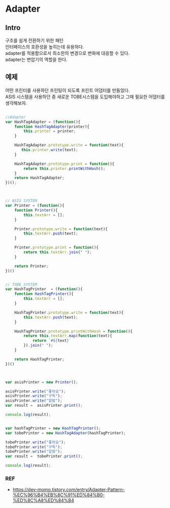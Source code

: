 # Adapter


## Intro
구조를 쉽게 전환하기 위한 패턴<br>
인터페이스의 호환성을 높히는데 유용하다.<br>
adapter를 적용함으로서 최소한의 변경으로 변화에 대응할 수 있다.<br>
adapter는 변압기의 역할을 한다.


## 예제
어떤 프린터를 사용하던 프린팅이 되도록 프린트 어댑터를 만들었다.<br>
ASIS 시스템을 사용하던 중 새로운 TOBE시스템을 도입해야하고 그때 필요한 어댑터를 생각해보자.<br>



```js

//Adapter
var HashTagAdapter = (function(){
    function HashTagAdapter(printer){
        this.printer = printer;
    }

    HashTagAdapter.prototype.write = function(text){
       this.printer.write(text);
    }

    HashTagAdapter.prototype.print = function(){
        return this.printer.printWithHash();
    }
    return HashTagAdapter;
})();



// ASIS SYSTEM
var Printer = (function(){
    function Printer(){
        this.textArr = [];
    }

    Printer.prototype.write = function(text){
        this.textArr.push(text);
    }

    Printer.prototype.print = function(){
        return this.textArr.join(" ");
    }

    return Printer;
})()


// TOBE SYSTEM
var HashTagPrinter  = (function(){
    function HashTagPrinter(){
        this.textArr = [];
    }

    HashTagPrinter.prototype.write = function(text){
        this.textArr.push(text);
    }

    HashTagPrinter.prototype.printWithHash = function(){
        return this.textArr.map(function(text){
            return `#${text}`
        }).join(" ");
    }

    return HashTagPrinter;
})()



var asisPrinter = new Printer();

asisPrinter.write("좋아요");
asisPrinter.write("구독");
asisPrinter.write("알람");
var result =  asisPrinter.print();

console.log(result);


var hashTagPrinter = new HashTagPrinter();
var tobePrinter = new HashTagAdapter(hashTagPrinter);

tobePrinter.write("좋아요");
tobePrinter.write("구독");
tobePrinter.write("알람");
var result =  tobePrinter.print();

console.log(result);


```



### REF
- https://dev-momo.tistory.com/entry/Adapter-Pattern-%EC%96%B4%EB%8C%91%ED%84%B0-%ED%8C%A8%ED%84%B4
